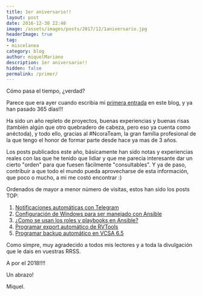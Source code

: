 ```yaml
---
title: 1er aniversario!!
layout: post
date: 2016-12-30 22:48
image: /assets/images/posts/2017/12/1aniversario.jpg
headerImage: true
tag:
- miscelanea
category: blog
author: miquelMariano
description: 1er aniversario!!
hidden: false
permalink: /primer/
---
```


Cómo pasa el tiempo, ¿verdad?

Parece que era ayer cuando escribia mi [primera entrada](https://miquelmariano.github.io/2016/12/hello-world/) en este blog, y ya han pasado 365 días!!!

Ha sido un año repleto de proyectos, buenas experiencias y buenas risas (también algún que otro quebradero de cabeza, pero eso ya cuenta como anéctoda), y todo ello, gracias al #NcoraTeam, la gran família profesional de la que tengo el honor de formar parte desde hace ya mas de 3 años.

Los posts publicados este año, básicamente han sido notas y experiencias reales con las que he tenido que lidiar y que me parecia interesante dar un cierto "orden" para que fuesen fácilmente "consultables". Y ya de paso, contribuir a que todo el mundo pueda aprovecharse de esta información, que poco o mucho, a mi me costó encontrar :)

Ordenados de mayor a menor número de visitas, estos han sido los posts TOP:

1. [Notificaciones automáticas con Telegram](https://miquelmariano.github.io/2017/02/notificaciones-automaticas-con-telegram/)
2. [Configuración de Windows para ser manejado con Ansible](https://miquelmariano.github.io/2017/05/ansible-windows-managed-nodes/)
3. [¿Como se usan los roles y playbooks en Ansible?](https://miquelmariano.github.io/2017/04/roles-y-playbooks-Ansible/)
4. [Programar export automático de RVTools](https://miquelmariano.github.io/2017/04/programar-export-rvtools/)
5. [Programar backup automático en VCSA 6.5](https://miquelmariano.github.io/2017/08/backup-vcsa65-automatizado/)

Como simpre, muy agradecido a todos mis lectores y a toda la divulgación que le dais en vuestras RRSS.

A por el 2018!!!!

Un abrazo!

Miquel.
